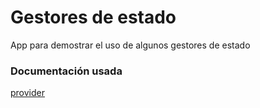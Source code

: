 # **Gestores de estado**

App para demostrar el uso de algunos gestores de estado


### **Documentación usada**

[provider](https://pub.dev/packages/provider)